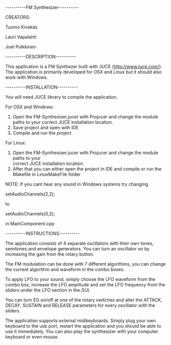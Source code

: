 ----------FM Synthesizer----------

CREATORS:

Tuomo Kivekäs

Lauri Vapalahti

Joel Pulkkinen


----------DESCRIPTION----------

This application is a FM Synthezer built with JUCE (http://www.juce.com/).
The application is primarily developed for OSX and Linux but it should also 
work with Windows.

----------INSTALLATION----------

You will need JUCE library to compile the application.

For OSX and Windows:

1. Open the FM-Synthesiser.jucer with Projucer and change the module paths to your
correct JUCE installation location. 
2. Save project and open with IDE
3. Compile and run the project

For Linux:

1. Open the FM-Synthesiser.jucer with Projucer and change the module paths to your  
correct JUCE installation location.
2. After that you can either open the project in IDE and compile 
or run the Makefile in LinuxMakeFile folder 

NOTE: 
If you cant hear any sound in Windows systems try changing

setAudioChannels(2,2); 

to 

setAudioChannels(0,2);

in MainComponent.cpp

----------INSTRUCTIONS----------

The application consists of 4 separate oscillators with their own tones,
semitones and envelope generators. You can turn an oscillator on by increasing 
the gain from the rotary button.

The FM modulation can be done with 7 different algorithms, you can change the 
current algorithm and waveform in the combo boxes.

To apply LFO to your sound, simply choose the LFO waveform from the combo box, 
increase the LFO amplitude and set the LFO frequency from the sliders
under the LFO section in the GUI.

You can turn EG on/off at one of the rotary switches and alter the 
ATTACK, DECAY, SUSTAIN and RELEASE parameters for every oscillator 
with the sliders. 

The application supports external midikeyboards. Simply plug your
own keyboard to the usb port, restart the application and you should be
able to use it immediately. You can also play the synthesizer with your
computer keyboard or even mouse.
